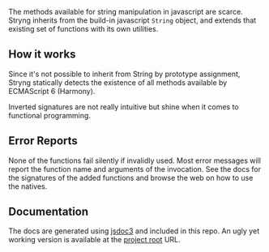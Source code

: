 
The methods available for string manipulation in javascript are scarce. Stryng inherits from the build-in
javascript `String` object, and extends that existing set of functions with its own utilities.


How it works
------------
Since it's not possible to inherit from String by
prototype assignment, Stryng statically detects the existence of all methods available by ECMAScript 6 (Harmony).


Inverted signatures are not really intuitive but shine when it comes to
functional programming.

Error Reports
-------------

None of the functions fail silently if invalidly used. Most error messages
will report the function name and arguments of the invocation. See the docs for
the signatures of the added functions and browse the web on how to use the natives.

Documentation
-------------

The docs are generated using [jsdoc3](https://github.com/jsdoc3/jsdoc) and included in this repo.
An ugly yet working version is available at the [project root](http://espretto.github.io/Stryng/) URL.
